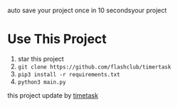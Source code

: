 auto save your project once in 10 secondsyour project

# Use This Project

1. star this project
2. `git clone https://github.com/flashclub/timertask`
3. `pip3 install -r requirements.txt`
4. `python3 main.py`

this project update by [timetask](https://github.com/flashclub/timertask)
